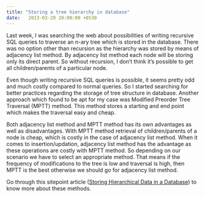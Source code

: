 ```yaml
---
title: "Storing a tree hierarchy in database"
date:   2013-03-20 20:00:00 +0530
---
```

Last week, I was searching the web about possibilities of writing recursive SQL queries to traverse an n-ary tree which is stored in the database. There was no option other than recursion as the hierarchy was stored by means of adjacency list method. By adjacency list method each node will be storing only its direct parent. So without recursion, I don’t think it’s possible to get all children/parents of a particular node.

Even though writing recursive SQL queries is possible, it seems pretty odd and much costly compared to normal queries. So I started searching for better practices regarding the storage of tree structure in database. Another approach which found to be apt for my case was Modified Preorder Tree Traversal (MPTT) method. This method stores a starting and end point which makes the traversal easy and cheap.

Both adjacency list method and MPTT method has its own advantages as well as disadvantages. With MPTT method retrieval of children/parents of a node is cheap, which is costly in the case of adjacency list method. When it comes to insertion/updation, adjacency list method has the advantage as these operations are costly with MPTT method. So depending on our scenario we have to select an appropriate method. That means if the frequency of modifications to the tree is low and traversal is high, then MPTT is the best otherwise we should go for adjacency list method.

Go through this sitepoint article ([Storing Hierarchical Data in a Database][sitepoint-article]) to know more about these methods.

[sitepoint-article]: http://www.sitepoint.com/hierarchical-data-database/
